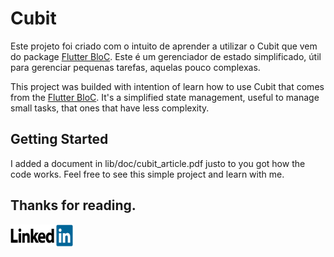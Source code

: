 # Cubit

Este projeto foi criado com o intuito de aprender a utilizar o Cubit que vem do package [Flutter BloC](https://pub.dev/packages/flutter_bloc). 
Este é um gerenciador de estado simplificado, útil para gerenciar pequenas tarefas, aquelas pouco complexas.

This project was builded with intention of learn how to use Cubit that comes from the [Flutter BloC](https://pub.dev/packages/flutter_bloc).
It's a simplified state management, useful to manage small tasks, that ones that have less complexity. 

## Getting Started

I added a document in lib/doc/cubit_article.pdf justo to you got how the code works. Feel free to see this simple project and learn with me.


<h2>Thanks for reading.</h2>


<a href="https://www.linkedin.com/in/vitor-eduardo-35a1522b7/">
<img src="LinkedIn_Logo.png" width="100px" height="35px">

</a>


